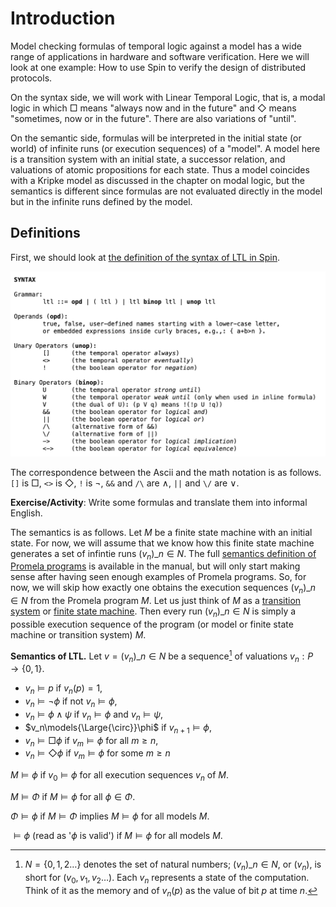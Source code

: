 # Introduction

Model checking formulas of temporal logic against a model has a wide range of applications in hardware and software verification. Here we will look at one example: How to use Spin to verify the design of distributed protocols. 

On the syntax side, we will work with Linear Temporal Logic, that is, a modal logic in which $\Box$ means "always now and in the future" and $\Diamond$ means "sometimes, now or in the future". There are also variations of "until".

On the semantic side, formulas will be interpreted in the initial state (or world) of infinite runs (or execution sequences) of a "model". A model here is a transition system with an initial state, a successor relation, and valuations of atomic propositions for each state. Thus a model coincides with a Kripke model as discussed in the chapter on modal logic, but the semantics is different since formulas are not evaluated directly in the model but in the infinite runs defined by the model.

## Definitions

First, we should look at [the definition of the syntax of LTL in Spin](https://spinroot.com/spin/Man/ltl.html).

![](images/2025-10-09-07-32-16.png)

The correspondence between the Ascii and the math notation is as follows. `[]` is $\Box$, `<>` is $\Diamond$, `!` is $\neg$, `&&` and `/\` are $\wedge$, `||` and `\/` are $\vee$.

**Exercise/Activity**: Write some formulas and translate them into informal English.

The semantics is as follows. Let $M$ be a finite state machine with an initial state. For now, we will assume that we know how this finite state machine generates a set of infintie runs $(v_n)\_{n\in N}$. The full [semantics definition of Promela programs](https://spinroot.com/spin/Man/Intro.html) is available in the manual, but will only start making sense after having seen enough examples of Promela programs. So, for now, we will skip how exactly one obtains the execution sequences $(v_n)\_{n\in N}$ from the Promela program $M$. Let us just think of $M$ as a [transition system](https://en.wikipedia.org/wiki/Transition_system) or [finite state machine](https://en.wikipedia.org/wiki/Finite-state_machine). Then every run $(v_n)\_{n\in N}$ is simply a possible execution sequence of the program (or model or finite state machine or transition system) $M$.

**Semantics of LTL.** Let $v=(v_n)\_{n\in N}$ be a sequence[^1] of valuations $v_n:P\to\{0,1\}$.

- $v_n\models p$ if $v_n(p)=1$,
- $v_n\models \neg \phi$ if not $v_n\models\phi$,
- $v_n\models \phi\wedge\psi$ if $v_n\models\phi$ and $v_n\models\psi$,
- $v_n\models{\Large{\circ}}\phi$ if $v_{n+1}\models\phi$,
- $v_n\models\Box\phi$ if $v_m\models\phi$ for all $m\ge n$,
- $v_n\models\Diamond\phi$ if $v_m\models\phi$ for some $m\ge n$

$M\models\phi$ if $v_0\models\phi$ for all execution sequences $v_n$ of $M$. 

$M\models\Phi$ if $M\models\phi$ for all $\phi\in\Phi$.

$\Phi\models\phi$ if $M\models\Phi$ implies $M\models\phi$ for all models $M$. 

$\models\phi$ (read as '$\phi$ is valid') if $M\models\phi$ for all models $M$.

[^1]: $N=\{0,1,2\ldots\}$ denotes the set of natural numbers; $(v_n)\_{n\in N}$, or $(v_n)$, is short for $(v_0,v_1,v_2\ldots)$. Each $v_n$ represents a state of the computation. Think of it as the memory and of $v_n(p)$ as the value of bit $p$ at time $n$.


